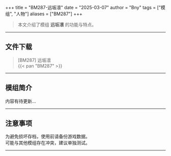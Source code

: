 +++
title = "BM287-远坂凛"
date = "2025-03-07"
author = "Bny"
tags = ["模组", "人物"]
aliases = ["BM287"]
+++

> 本文介绍了模组 **远坂凛** 的功能与特点。

---

## 文件下载

> [BM287] 远坂凛  
{{< pan "BM287" >}}  

---

## 模组简介

>  
内容有待更新...  

---

## 注意事项

>  
为避免损坏存档，使用前请备份游戏数据。  
可能与其他模组存在冲突，建议单独测试。  

---


